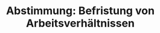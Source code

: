 ---
abstimmung:
  abstimmung: 3
  bundestagssitzung: 46
  legislaturperiode: 18
categories:
- Arbeit
- Soziales
data:
- title: Abstimmungsergebnis 20140703_3-data.pdf
  url: /res/abstimmungsliste/20140703_3-data.pdf
- title: Abstimmungsergebnis 20140703_3_xls-data.csv
  url: /res/abstimmungsliste/analyses/20140703_3_xls-data.csv
documents:
- local: /res/abstimmungsdaten/018-046-03/1800007.pdf
  title: Drucksache 18/00007.pdf
  url: http://dip21.bundestag.de/dip21/btd/18/000/1800007.pdf
- local: /res/abstimmungsdaten/018-046-03/1800879.pdf
  title: Drucksache 18/00879.pdf
  url: http://dip21.bundestag.de/dip21/btd/18/008/1800879.pdf
ergebnis:
  cdu/csu:
    enthaltung: 0
    gesamt: 311
    ja: 0
    nein: 286
    nichtabgegeben: 25
    ungueltig: 0
  die.linke:
    enthaltung: 0
    gesamt: 64
    ja: 57
    nein: 0
    nichtabgegeben: 7
    ungueltig: 0
  file: 20140703_3_xls-data.csv
  gruenen:
    enthaltung: 0
    gesamt: 63
    ja: 60
    nein: 0
    nichtabgegeben: 3
    ungueltig: 0
  spd:
    enthaltung: 0
    gesamt: 193
    ja: 1
    nein: 181
    nichtabgegeben: 11
    ungueltig: 0
layout: abstimmung
links:
- title: https://www.bundestag.de/parlament/plenum/abstimmung/abstimmung?id=297
  url: https://www.bundestag.de/parlament/plenum/abstimmung/abstimmung?id=297
- title: http://www.abgeordnetenwatch.de/abschaffung_der_sachgrundlosen_befristung-1105-633.html
  url: http://www.abgeordnetenwatch.de/abschaffung_der_sachgrundlosen_befristung-1105-633.html
preview: "Deutscher Bundestag\n\n46. Sitzung des Deutschen Bundestages\nam Donnerstag,\
  \ 3.Juli 2014\nEndg\xFCltiges Ergebnis der Namentlichen Abstimmung Nr. 3\n\nGesetzentwurf\
  \ der Abgerodneten Klaus Ernst, Susanna Karawanskij, Jutta Krellmann,\nweiterer\
  \ Abgeordneter und der Fraktion DIE LINKE.\nEntwurf eines Gesetzes zur Abschaffung\
  \ der sachgrundlosen Befristung\nDrs. 18/7 und 18/879\n\nAbgegebene Stimmen insgesamt:\n\
  \n585\n46\n\nNicht abgegebene Stimmen:\nJa-Stimmen:\n\n118\n\nNein-Stimmen:\n\n\
  467\n\nEnthaltungen:\n\n0\n\nUng\xFCltige:\n\n0\n\nBerlin, den 04.07.2014\n\nBeginn:\
  \ 15:51\nEnde: 15:54\n"
tags:
- Befristung
- Arbeitsvertrag
- Arbeitnehmer
- Arbeitgeber
title: "Abstimmung: Befristung von Arbeitsverh\xE4ltnissen"
---